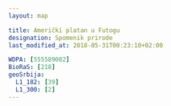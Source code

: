 ```yaml
---
layout: map

title: Američki platan u Futogu
designation: Spomenik prirode
last_modified_at: 2018-05-31T00:23:10+02:00

WDPA: [555589002]
BioRaS: [218]
geoSrbija:
  L1_182: [39]
  L1_300: [2]
---
```

